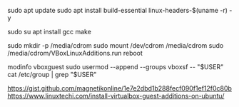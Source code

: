 
sudo apt update
sudo apt install build-essential linux-headers-$(uname -r) -y

sudo su
apt install gcc make



sudo mkdir -p /media/cdrom
sudo mount /dev/cdrom /media/cdrom
sudo /media/cdrom/VBoxLinuxAdditions.run
reboot


modinfo vboxguest
sudo usermod --append --groups vboxsf -- "$USER"
cat /etc/group | grep "$USER"

https://gist.github.com/magnetikonline/1e7e2dbd1b288fecf090f1ef12f0c80b
https://www.linuxtechi.com/install-virtualbox-guest-additions-on-ubuntu/


